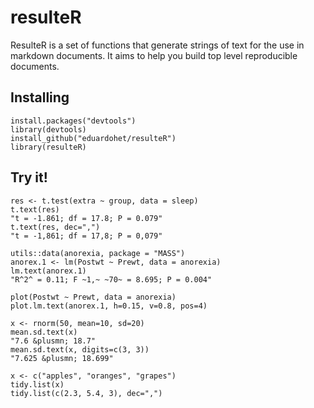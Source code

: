 # resulteR

ResulteR is a set of functions that generate strings of text for the use in markdown documents. It aims to help you build top level reproducible documents.

## Installing

```
install.packages("devtools")
library(devtools)
install_github("eduardohet/resulteR")
library(resulteR)
```

## Try it!

```
res <- t.test(extra ~ group, data = sleep)
t.text(res)
"t = -1.861; df = 17.8; P = 0.079"
t.text(res, dec=",")
"t = -1,861; df = 17,8; P = 0,079"

utils::data(anorexia, package = "MASS")
anorex.1 <- lm(Postwt ~ Prewt, data = anorexia)
lm.text(anorex.1)
"R^2^ = 0.11; F ~1,~ ~70~ = 8.695; P = 0.004"

plot(Postwt ~ Prewt, data = anorexia)
plot.lm.text(anorex.1, h=0.15, v=0.8, pos=4)

x <- rnorm(50, mean=10, sd=20)
mean.sd.text(x)
"7.6 &plusmn; 18.7"
mean.sd.text(x, digits=c(3, 3))
"7.625 &plusmn; 18.699"

x <- c("apples", "oranges", "grapes")
tidy.list(x)
tidy.list(c(2.3, 5.4, 3), dec=",")
```